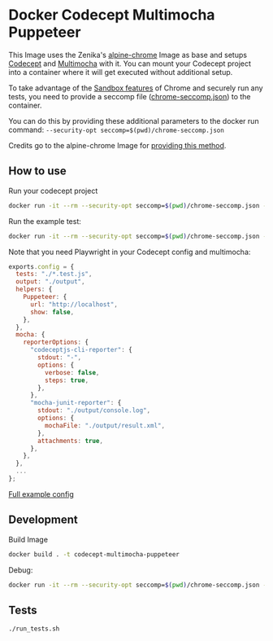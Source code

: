 # Docker Codecept Multimocha Puppeteer

This Image uses the Zenika's [alpine-chrome](https://github.com/Zenika/alpine-chrome) Image as base and setups [Codecept](https://codecept.io/) and [Multimocha](https://codecept.io/reports/#multi-reports) with it. You can mount your Codecept project into a container where it will get executed without additional setup.

To take advantage of the [Sandbox features](https://chromium.googlesource.com/chromium/src/+/master/docs/design/sandbox.md) of Chrome and securely run any tests, you need to provide a seccomp file ([chrome-seccomp.json](chrome-seccomp.json)) to the container.

You can do this by providing these additional parameters to the docker run command: `--security-opt seccomp=$(pwd)/chrome-seccomp.json`

Credits go to the alpine-chrome Image for [providing this method](https://github.com/Zenika/alpine-chrome#-the-best-with-seccomp).

## How to use

Run your codecept project

```sh
docker run -it --rm --security-opt seccomp=$(pwd)/chrome-seccomp.json -v /path/to/your/codecept/folder:/tests ghcr.io/mt-ag/codecept-multimocha-puppeteer:latest
```

Run the example test:

```sh
docker run -it --rm --security-opt seccomp=$(pwd)/chrome-seccomp.json -v $(pwd)/test/sample:/tests ghcr.io/mt-ag/codecept-multimocha-puppeteer:latest
```

Note that you need Playwright in your Codecept config and multimocha:

```js
exports.config = {
  tests: "./*.test.js",
  output: "./output",
  helpers: {
    Puppeteer: {
      url: "http://localhost",
      show: false,
    },
  },
  mocha: {
    reporterOptions: {
      "codeceptjs-cli-reporter": {
        stdout: "-",
        options: {
          verbose: false,
          steps: true,
        },
      },
      "mocha-junit-reporter": {
        stdout: "./output/console.log",
        options: {
          mochaFile: "./output/result.xml",
        },
        attachments: true,
      },
    },
  },
  ...
};
```

[Full example config](./test/sample/codecept.conf.js)

## Development

Build Image

```sh
docker build . -t codecept-multimocha-puppeteer
```

Debug:

```sh
docker run -it --rm --security-opt seccomp=$(pwd)/chrome-seccomp.json -v $(pwd)/test/sample:/tests codecept-multimocha-puppeteer:latest /bin/ash
```

## Tests

```sh
./run_tests.sh
```
